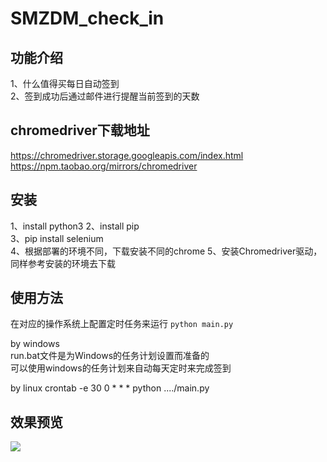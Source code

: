 # SMZDM_check_in

## 功能介绍
1、什么值得买每日自动签到  
2、签到成功后通过邮件进行提醒当前签到的天数

## chromedriver下载地址
https://chromedriver.storage.googleapis.com/index.html
https://npm.taobao.org/mirrors/chromedriver

## 安装
1、install python3 
2、install pip  
3、pip install selenium  
4、根据部署的环境不同，下载安装不同的chrome
5、安装Chromedriver驱动，同样参考安装的环境去下载

## 使用方法
在对应的操作系统上配置定时任务来运行 `python main.py`

by windows  
run.bat文件是为Windows的任务计划设置而准备的  
可以使用windows的任务计划来自动每天定时来完成签到

by linux
crontab -e 
30 0 *  *  * python ..../main.py

## 效果预览
![](https://ws2.sinaimg.cn/large/006tNc79gy1fop166qxxrj30yi1pc1l3.jpg)
